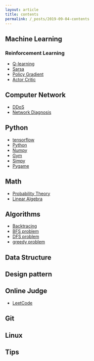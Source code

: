 ```yaml
---
layout: article
title: contents
permalink: /_posts/2019-09-04-contents
---
```


<!--more-->

## Machine Learning

### Reinforcement Learning

- <div class="button button--outline-info button--pill my-2"><i class="fas fa-space-shuttle"></i><a href=''>Q-learning</a></div>
- <div class="button button--outline-info button--pill my-2"><i class="fas fa-space-shuttle"></i><a href=''>Sarsa</a></div>
- <div class="button button--outline-info button--pill my-2"><i class="fas fa-space-shuttle"></i><a href=''>Policy Gradient</a></div>
- <div class="button button--outline-info button--pill my-2"><i class="fas fa-space-shuttle"></i><a href=''>Actor Critic</a></div>

## Computer Network

- <div class="button button--outline-info button--pill my-2"><i class="fas fa-space-shuttle"></i><a href=''>DDoS</a></div>
- <div class="button button--outline-info button--pill my-2"><i class="fas fa-space-shuttle"></i><a href=''>Network Diagnosis</a></div>


## Python

- <div class="button button--outline-info button--pill my-2"><i class="fas fa-space-shuttle"></i><a href='/_posts/tensorflow/2019-09-07-basic-classification'>tensorflow</a></div>
- <div class="button button--outline-info button--pill my-2"><i class="fas fa-space-shuttle"></i><a href=''>Python</a></div>
- <div class="button button--outline-info button--pill my-2"><i class="fas fa-space-shuttle"></i><a href='/_posts/python/numpy/2019-09-04-numpy-axis'>Numpy</a></div>
- <div class="button button--outline-info button--pill my-2"><i class="fas fa-space-shuttle"></i><a href=''>Gym</a></div>
- <div class="button button--outline-info button--pill my-2"><i class="fas fa-space-shuttle"></i><a href=''>Simpy</a></div>
- <div class="button button--outline-info button--pill my-2"><i class="fas fa-space-shuttle"></i><a href=''>Pygame</a></div>

## Math

- <div class="button button--outline-info button--pill my-2"><i class="fas fa-space-shuttle"></i><a href='/_posts/math/probability-theory/2019-05-28-poisson-distribution'>Probability Theory</a></div>
- <div class="button button--outline-info button--pill my-2"><i class="fas fa-space-shuttle"></i><a href=''>Linear Algebra</a></div>

## Algorithms

- <div class="button button--outline-info button--pill my-2"><i class="fas fa-space-shuttle"></i><a href='/_posts/algorithms-and-data-structure/algorithms/backtracing/2019-09-10-backtracing-permutation-combination'>Backtracing</a></div>
- <div class="button button--outline-info button--pill my-2"><i class="fas fa-space-shuttle"></i><a href='/_posts/algorithms-and-data-structure/algorithms/BFS-problem/2019-09-10-catch-that-cow'>BFS problem</a></div>
- <div class="button button--outline-info button--pill my-2"><i class="fas fa-space-shuttle"></i><a href='/_posts/algorithms-and-data-structure/algorithms/DFS-problem/2019-09-10-castle-problem'>DFS problem</a></div>
- <div class="button button--outline-info button--pill my-2"><i class="fas fa-space-shuttle"></i><a href='/_posts/algorithms-and-data-structure/algorithms/greedy-problem/2019-09-10-set-cover-problem'>greedy problem</a></div>


## Data Structure

## Design pattern

## Online Judge

- <div class="button button--outline-info button--pill my-2"><i class="fas fa-space-shuttle"></i><a href='/_posts/leetcode/2019-09-18-有效的括号'>LeetCode</a></div>

## Git

## Linux

## Tips